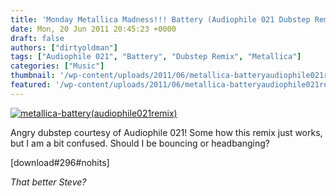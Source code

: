 ```yaml
---
title: 'Monday Metallica Madness!!! Battery (Audiophile 021 Dubstep Remix)'
date: Mon, 20 Jun 2011 20:45:23 +0000
draft: false
authors: ["dirtyoldman"]
tags: ["Audiophile 021", "Battery", "Dubstep Remix", "Metallica"]
categories: ["Music"]
thumbnail: '/wp-content/uploads/2011/06/metallica-batteryaudiophile021remix-150x150.jpg'
featured: '/wp-content/uploads/2011/06/metallica-batteryaudiophile021remix-304x190.jpg'
---
```


[![](/wp-content/uploads/2011/06/metallica-batteryaudiophile021remix.jpg "metallica-battery(audiophile021remix)")](/?attachment_id=4083)

Angry dubstep courtesy of Audiophile 021! Some how this remix just works, but I am a bit confused. Should I be bouncing or headbanging?

\[download#296#nohits\]



_That better Steve?_